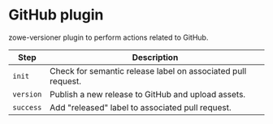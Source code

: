 # GitHub plugin

zowe-versioner plugin to perform actions related to GitHub.

| Step | Description |
|------|-------------|
| `init` | Check for semantic release label on associated pull request. |
| `version` | Publish a new release to GitHub and upload assets. |
| `success` | Add "released" label to associated pull request. |
